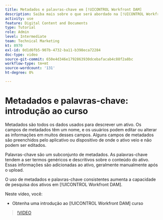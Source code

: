 ```yaml
---
title: Metadados e palavras-chave em [!UICONTROL Workfront DAM]
description: Saiba mais sobre o que será abordado na [!UICONTROL Workfront DAM] Administrador, curso de Metadados e Palavras-chave da Parte 2.
activity: use
feature: Digital Content and Documents
type: Tutorial
role: Admin
level: Intermediate
team: Technical Marketing
kt: 8970
exl-id: 0d1d6fb5-907b-4732-ba11-b398eca72284
doc-type: video
source-git-commit: 650e4d346e1792863930dcebafacab4c88f2a8bc
workflow-type: tm+mt
source-wordcount: '131'
ht-degree: 0%

---
```


# Metadados e palavras-chave: introdução ao curso

Metadados são todos os dados usados para descrever um ativo. Os campos de metadados têm um nome, e os usuários podem editar ou alterar as informações em muitos desses campos. Alguns campos de metadados são preenchidos pelo aplicativo ou dispositivo de onde o ativo veio e não podem ser editados.

Palavras-chave são um subconjunto de metadados. As palavras-chave tendem a ser termos genéricos e descritivos sobre o conteúdo do ativo. Essas informações são adicionadas ao ativo, geralmente manualmente após o upload.

O uso de metadados e palavras-chave consistentes aumenta a capacidade de pesquisa dos ativos em [!UICONTROL Workfront DAM].

Neste vídeo, você:

* Obtenha uma introdução ao [!UICONTROL Workfront DAM] curso

>[!VIDEO](https://video.tv.adobe.com/v/335233/?quality=12&learn=on)
